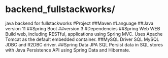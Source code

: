 # backend_fullstackworks/
java backend for fullstackworks
#Project
##Maven
#Language
##Java
version 11
##Spring Boot
##version
3
#Dependencies
##Spring Web WEB
Build web, including RESTful, applications using Spring MVC. Uses Apache Tomcat as the default embedded container.
##MySQL Driver SQL
MySQL JDBC and R2DBC driver.
##Spring Data JPA SQL
Persist data in SQL stores with Java Persistence API using Spring Data and Hibernate.
